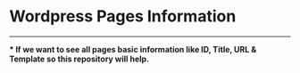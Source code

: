 <h1>Wordpress Pages Information</h1>
<hr>
<strong>* If we want to see all pages basic information like ID, Title, URL & Template so this repository will help.</strong>
